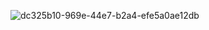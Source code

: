 ![dc325b10-969e-44e7-b2a4-efe5a0ae12db](https://github.com/Gdawgoriginal/happy-birthda-amma/assets/132225056/9f60de36-a971-492b-a027-02f03c1b6566)
